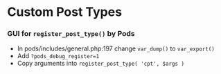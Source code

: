 # Custom Post Types

### GUI for `register_post_type()` by Pods

- In pods/includes/general.php:197 change `var_dump()` to `var_export()`
- Add `?pods_debug_register=1`
- Copy arguments into `register_post_type( 'cpt', $args )`
